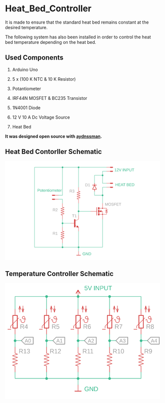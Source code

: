 # Heat_Bed_Controller

It is made to ensure that the standard heat bed remains constant at the desired temperature.

The following system has also been installed in order to control the heat bed temperature depending on the heat bed.

## Used Components

1.  Arduino Uno

2.  5 x (100 K NTC & 10 K Resistor) 

3.  Potantiometer

4.  IRF44N MOSFET & BC235 Transistor

5.  1N4001 Diode

6.  12 V 10 A Dc Voltage Source 

7.  Heat Bed  

**It was designed open source with [aydnssman](https://github.com/aydnssman).**

## Heat Bed Contorller Schematic

![Heat Bed Controller Schematic](https://github.com/ugurbayezit/Heat_Bed_Controller/blob/readme/Heat_Bed_Controller.png)

## Temperature Controller Schematic

![Temperature Controller Schematic](https://github.com/ugurbayezit/Heat_Bed_Controller/blob/readme/Heat_Bed_Temp_Controller.png)

